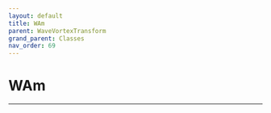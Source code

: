 ```yaml
---
layout: default
title: WAm
parent: WaveVortexTransform
grand_parent: Classes
nav_order: 69
---
```


#  WAm




---

